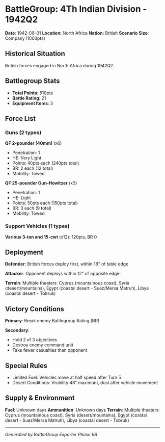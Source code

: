 # BattleGroup: 4Th Indian Division - 1942Q2

**Date**: 1942-06-01
**Location**: North Africa
**Nation**: British
**Scenario Size**: Company (1000pts)

## Historical Situation

British forces engaged in North Africa during 1942Q2.

## Battlegroup Stats

- **Total Points**: 510pts
- **Battle Rating**: 21
- **Equipment Items**: 3

## Force List

### Guns (2 types)

**QF 2-pounder (40mm)** (x6)
- Penetration: 1
- HE: Very Light
- Points: 40pts each (240pts total)
- BR: 2 each (12 total)
- Mobility: Towed

**QF 25-pounder Gun-Howitzer** (x3)
- Penetration: 1
- HE: Light
- Points: 50pts each (150pts total)
- BR: 3 each (9 total)
- Mobility: Towed

### Support Vehicles (1 types)

**Various 3-ton and 15-cwt** (x12): 120pts, BR 0

## Deployment

**Defender**: British forces deploy first, within 18" of table edge

**Attacker**: Opponent deploys within 12" of opposite edge

**Terrain**: Multiple theaters: Cyprus (mountainous coast), Syria (desert/mountains), Egypt (coastal desert - Suez/Mersa Matruh), Libya (coastal desert - Tobruk)

## Victory Conditions

**Primary**: Break enemy Battlegroup Rating (BR)

**Secondary**:
- Hold 2 of 3 objectives
- Destroy enemy command unit
- Take fewer casualties than opponent

## Special Rules

- Limited Fuel: Vehicles move at half speed after Turn 5
- Desert Conditions: Visibility 48" maximum, dust after vehicle movement

## Supply & Environment

**Fuel**: Unknown days
**Ammunition**: Unknown days
**Terrain**: Multiple theaters: Cyprus (mountainous coast), Syria (desert/mountains), Egypt (coastal desert - Suez/Mersa Matruh), Libya (coastal desert - Tobruk)

---

*Generated by BattleGroup Exporter Phase 9B*
